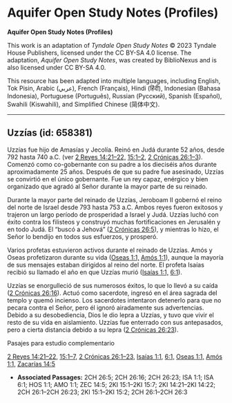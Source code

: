 # Aquifer Open Study Notes (Profiles)

**Aquifer Open Study Notes (Profiles)**

This work is an adaptation of *Tyndale Open Study Notes* © 2023 Tyndale House Publishers, licensed under the CC BY\-SA 4\.0 license. The adaptation, *Aquifer Open Study Notes*, was created by BiblioNexus and is also licensed under CC BY\-SA 4\.0\.

This resource has been adapted into multiple languages, including English, Tok Pisin, Arabic (عربي), French (Français), Hindi (हिंदी), Indonesian (Bahasa Indonesia), Portuguese (Português), Russian (Русский), Spanish (Español), Swahili (Kiswahili), and Simplified Chinese (简体中文).



--------------------------------

## Uzzías (id: 658381)

Uzzías fue hijo de Amasías y Jecolía. Reinó en Judá durante 52 años, desde 792 hasta 740 a.C. (ver [2 Reyes 14:21–22,](https://ref.ly/2Kgs14:21-2Kgs14:22) [15:1–2,](https://ref.ly/2Kgs15:1-2Kgs15:2) [2 Crónicas 26:1–3](https://ref.ly/2Chr26:1-2Chr26:3)). Comenzó como co\-gobernante con su padre a los dieciséis años durante aproximadamente 25 años. Después de que su padre fue asesinado, Uzzías se convirtió en el único gobernante. Fue un rey capaz, enérgico y bien organizado que agradó al Señor durante la mayor parte de su reinado.

Durante la mayor parte del reinado de Uzzías, Jeroboam II gobernó el reino del norte de Israel desde 793 hasta 753 a.C. Ambos reyes fueron exitosos y trajeron un largo período de prosperidad a Israel y Judá. Uzzías luchó con éxito contra los filisteos y construyó muchas fortificaciones en Jerusalén y en todo Judá. El “buscó a Jehová” ([2 Crónicas 26:5](https://ref.ly/2Chr26:5)), y mientras lo hizo, el Señor lo bendijo en todos sus esfuerzos, y prosperó.

Varios profetas estuvieron activos durante el reinado de Uzzías. Amós y Oseas profetizaron durante su vida ([Oseas 1:1,](https://ref.ly/Hos1:1) [Amós 1:1](https://ref.ly/Amos1:1)), aunque la mayoría de sus mensajes estaban dirigidos al reino del norte. El profeta Isaías recibió su llamado el año en que Uzzías murió ([Isaías 1:1,](https://ref.ly/Isa1:1) [6:1](https://ref.ly/Isa6:1)).

Uzzías se enorgulleció de sus numerosos éxitos, lo que lo llevó a su caída ([2 Crónicas 26:16](https://ref.ly/2Chr26:16)). Actuó como sacerdote, ingresó en el área sagrada del templo y quemó incienso. Los sacerdotes intentaron detenerlo para que no pecara contra el Señor, pero él ignoró airadamente sus advertencias. Debido a su desobediencia, Dios le dio lepra a Uzzías, y tuvo que vivir el resto de su vida en aislamiento. Uzzías fue enterrado con sus antepasados, pero a cierta distancia debido a su lepra ([2 Crónicas 26:23](https://ref.ly/2Chr26:23)).

Pasajes para estudio complementario

[2 Reyes 14:21–22,](https://ref.ly/2Kgs14:21-2Kgs14:22) [15:1–7,](https://ref.ly/2Kgs15:1-2Kgs15:7) [2 Crónicas 26:1–23,](https://ref.ly/2Chr26:1-2Chr26:23) [Isaías 1:1,](https://ref.ly/Isa1:1) [6:1,](https://ref.ly/Isa6:1) [Oseas 1:1,](https://ref.ly/Hos1:1) [Amós 1:1,](https://ref.ly/Amos1:1) [Zacarías 14:5](https://ref.ly/Zech14:5)

* **Associated Passages:** 2CH 26:5; 2CH 26:16; 2CH 26:23; ISA 1:1; ISA 6:1; HOS 1:1; AMO 1:1; ZEC 14:5; 2KI 15:1–2KI 15:7; 2KI 14:21–2KI 14:22; 2CH 26:1–2CH 26:23; 2KI 15:1–2KI 15:2; 2CH 26:1–2CH 26:3

